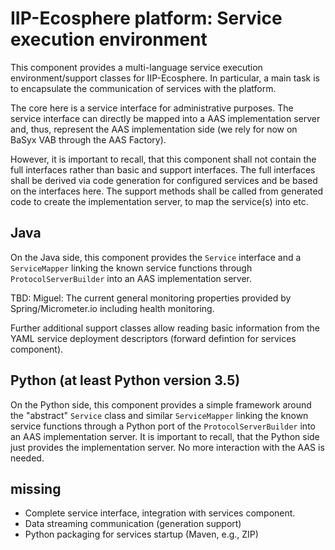 # IIP-Ecosphere platform: Service execution environment

This component provides a multi-language service execution environment/support classes for IIP-Ecosphere. In particular,
a main task is to encapsulate the communication of services with the platform. 

The core here is a service interface for administrative purposes. The service interface can directly be mapped into a AAS implementation server and, thus, represent the AAS implementation side (we rely for now on BaSyx VAB through the AAS Factory).

However, it is important to recall, that this component shall not contain the full interfaces rather than basic and support interfaces. The full interfaces shall be derived via code generation for configured services and be based on the interfaces here. The support methods shall be called from generated code to create the implementation server, to map the service(s) into etc.

## Java

On the Java side, this component provides the ``Service`` interface and a ``ServiceMapper`` linking the known service functions through ``ProtocolServerBuilder`` into an AAS implementation server. 

TBD: Miguel: The current general monitoring properties provided by Spring/Micrometer.io including health monitoring.

Further additional support classes allow reading basic information from the YAML service deployment descriptors (forward defintion for services component).

## Python (at least Python version 3.5)

On the Python side, this component provides a simple framework around the "abstract" ``Service`` class and similar ``ServiceMapper`` linking the known service functions through a Python port of the ``ProtocolServerBuilder`` into an AAS implementation server. It is important to recall, that the Python side just provides the implementation server. No more interaction with the AAS is needed. 

## missing

* Complete service interface, integration with services component.
* Data streaming communication (generation support)
* Python packaging for services startup (Maven, e.g., ZIP)
